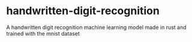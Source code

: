 # handwritten-digit-recognition

A handwritten digit recognition machine learning model made in rust and trained with the mnist dataset

